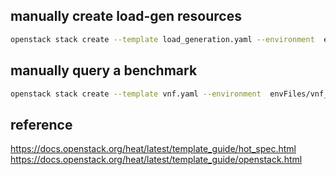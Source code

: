 
## manually create load-gen resources

```bash
openstack stack create --template load_generation.yaml --environment  envFiles/load_gen_env.yaml  --wait test-load-generation
```

## manually query a benchmark

```bash
openstack stack create --template vnf.yaml --environment  envFiles/vnf_env.yaml  --wait test-vnf-benchmark 
```

## reference

https://docs.openstack.org/heat/latest/template_guide/hot_spec.html
https://docs.openstack.org/heat/latest/template_guide/openstack.html